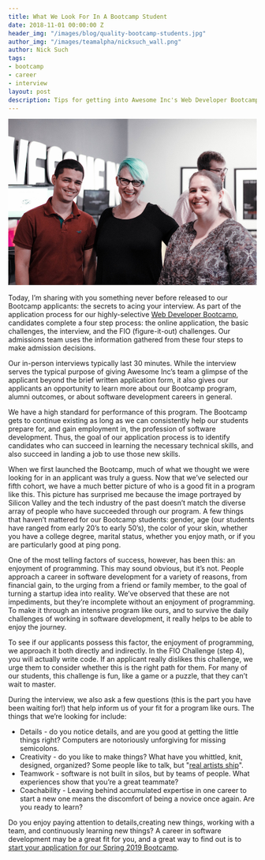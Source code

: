 ```yaml
---
title: What We Look For In A Bootcamp Student
date: 2018-11-01 00:00:00 Z
header_img: "/images/blog/quality-bootcamp-students.jpg"
author_img: "/images/teamalpha/nicksuch_wall.png"
author: Nick Such
tags:
- bootcamp
- career
- interview
layout: post
description: Tips for getting into Awesome Inc's Web Developer Bootcamp
---
```


![Web Developer Bootcamp students at Awesome Inc Demo Day](/images/blog/quality-bootcamp-students.jpg)

Today, I’m sharing with you something never before released to our Bootcamp applicants: the secrets to acing your interview. As part of the application process for our highly-selective [Web Developer Bootcamp](/bootcamp/), candidates complete a four step process: the online application, the basic challenges, the interview, and the FIO (figure-it-out) challenges. Our admissions team uses the information gathered from these four steps to make admission decisions.

<!--more-->

Our in-person interviews typically last 30 minutes. While the interview serves the typical purpose of giving Awesome Inc’s team a glimpse of the applicant beyond the brief written application form, it also gives our applicants an opportunity to learn more about our Bootcamp program, alumni outcomes, or about software development careers in general.

We have a high standard for performance of this program. The Bootcamp gets to continue existing as long as we can consistently help our students prepare for, and gain employment in, the profession of software development. Thus, the goal of our application process is to identify candidates who can succeed in learning the necessary technical skills, and also succeed in landing a job to use those new skills.

When we first launched the Bootcamp, much of what we thought we were looking for in an applicant was truly a guess. Now that we’ve selected our fifth cohort, we have a much better picture of who is a good fit in a program like this. This picture has surprised me because the image portrayed by Silicon Valley and the tech industry of the past doesn’t match the diverse array of people who have succeeded through our program. A few things that haven’t mattered for our Bootcamp students: gender, age (our students have ranged from early 20’s to early 50’s), the color of your skin, whether you have a college degree, marital status, whether you enjoy math, or if you are particularly good at ping pong.

One of the most telling factors of success, however, has been this: an enjoyment of programming. This may sound obvious, but it’s not. People approach a career in software development for a variety of reasons, from financial gain, to the urging from a friend or family member, to the goal of turning a startup idea into reality. We’ve observed that these are not impediments, but they’re incomplete without an enjoyment of programming. To make it through an intensive program like ours, and to survive the daily challenges of working in software development, it really helps to be able to enjoy the journey.

To see if our applicants possess this factor, the enjoyment of programming, we approach it both directly and indirectly. In the FIO Challenge (step 4), you will actually write code. If an applicant really dislikes this challenge, we urge them to consider whether this is the right path for them. For many of our students, this challenge is fun, like a game or a puzzle, that they can’t wait to master.

During the interview, we also ask a few questions (this is the part you have been waiting for!) that help inform us of your fit for a program like ours. The things that we’re looking for include:

* Details - do you notice details, and are you good at getting the little things right? Computers are notoriously unforgiving for missing semicolons.
* Creativity - do you like to make things? What have you whittled, knit, designed, organized? Some people like to talk, but "[real artists ship](https://www.folklore.org/StoryView.py?story=Real_Artists_Ship.txt)".
* Teamwork - software is not built in silos, but by teams of people. What experiences show that you’re a great teammate?
* Coachability - Leaving behind accumulated expertise in one career to start a new one means the discomfort of being a novice once again. Are you ready to learn?

Do you enjoy paying attention to details,creating new things, working with a team, and continuously learning new things? A career in software development may be a great fit for you, and a great way to find out is to [start your application for our Spring 2019 Bootcamp](/applications/bootcamp/).